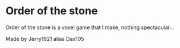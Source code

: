 Order of the stone
==================
Order of the stone is a voxel game that I make, nothing spectacular...

Made by Jerry1921 alias Dax105
